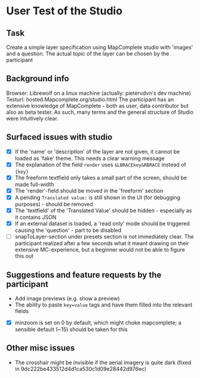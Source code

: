# User Test of the Studio

## Task

Create a simple layer specification using MapComplete studio with 'images' and a question. The actual _topic_ of the layer can be chosen by the participant

## Background info

Browser: Librewolf on a linux machine (actually: pietervdvn's dev machine)
Testurl: hosted.Mapcomplete.org/studio.html
The participant has an extensive knowledge of MapComplete - both as user, data contributor but also as beta tester.
As such, many terms and the general structure of Studio were intuitively clear.

## Surfaced issues with studio

- [x] If the 'name' or 'description' of the layer are not given, it cannot be loaded as 'fake' theme. This needs a clear warning message
- [x] The explanation of the field `render` uses `&LBRACEkey&RBRACE` instead of `{key}`
- [x] The freeform textfield only takes a small part of the screen, should be made full-width
- [x] The 'render'-field should be moved in the 'freeform' section
- [x] A pending `Translated value:` is still shown in the UI (for debugging purposes) - should be removed
- [x] The 'textfield' of the 'Translated Value' should be hidden - especially as it contains JSON
- [x] If an external dataset is loaded, a 'read only' mode should be triggered causing the 'question' - part to be disabled
- [ ] snapToLayer-section under presets section is not immediately clear. The participant realized after a few seconds what it meant drawing on their extensive MC-experience, but a beginner would not be able to figure this out

## Suggestions and feature requests by the participant

- Add image previews (e.g. show a preview)
- The ability to paste `key=value` tags and have them filled into the relevant fields
- [x] minzoom is set on 0 by default, which might choke mapcomplete; a sensible default (~15) should be taken for this

## Other misc issues

- The crosshair might be invisible if the aerial imagery is quite dark (fixed in 9dc222be433512d4d1ca530c1d09e28442d976ec)
